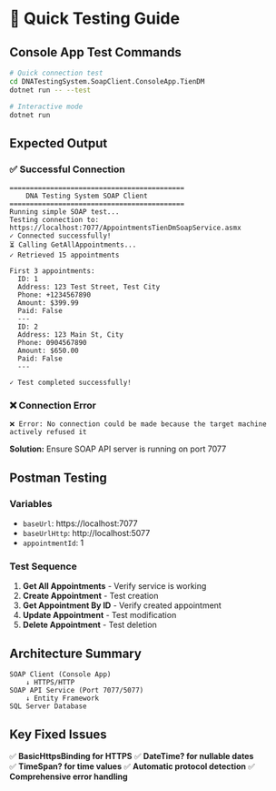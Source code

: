# 🧪 Quick Testing Guide

## Console App Test Commands

```bash
# Quick connection test
cd DNATestingSystem.SoapClient.ConsoleApp.TienDM
dotnet run -- --test

# Interactive mode
dotnet run
```

## Expected Output

### ✅ Successful Connection

```
===========================================
    DNA Testing System SOAP Client
===========================================
Running simple SOAP test...
Testing connection to: https://localhost:7077/AppointmentsTienDmSoapService.asmx
✓ Connected successfully!
⏳ Calling GetAllAppointments...
✓ Retrieved 15 appointments

First 3 appointments:
  ID: 1
  Address: 123 Test Street, Test City
  Phone: +1234567890
  Amount: $399.99
  Paid: False
  ---
  ID: 2
  Address: 123 Main St, City
  Phone: 0904567890
  Amount: $650.00
  Paid: False
  ---

✓ Test completed successfully!
```

### ❌ Connection Error

```
❌ Error: No connection could be made because the target machine actively refused it
```

**Solution:** Ensure SOAP API server is running on port 7077

## Postman Testing

### Variables

- `baseUrl`: https://localhost:7077
- `baseUrlHttp`: http://localhost:5077
- `appointmentId`: 1

### Test Sequence

1. **Get All Appointments** - Verify service is working
2. **Create Appointment** - Test creation
3. **Get Appointment By ID** - Verify created appointment
4. **Update Appointment** - Test modification
5. **Delete Appointment** - Test deletion

## Architecture Summary

```
SOAP Client (Console App)
    ↓ HTTPS/HTTP
SOAP API Service (Port 7077/5077)
    ↓ Entity Framework
SQL Server Database
```

## Key Fixed Issues

✅ **BasicHttpsBinding for HTTPS**
✅ **DateTime? for nullable dates**  
✅ **TimeSpan? for time values**
✅ **Automatic protocol detection**
✅ **Comprehensive error handling**
